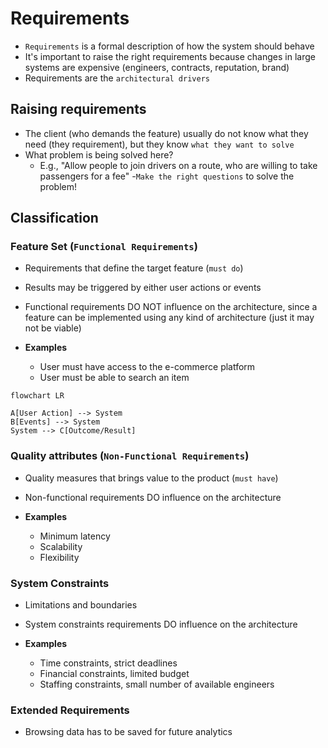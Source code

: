# Requirements

- `Requirements` is a formal description of how the system should behave
- It's important to raise the right requirements because changes in large systems are expensive (engineers, contracts, reputation, brand)
- Requirements are the `architectural drivers`

## Raising requirements

- The client (who demands the feature) usually do not know what they need (they requirement), but they know `what they want to solve`
- What problem is being solved here?
  - E.g., "Allow people to join drivers on a route, who are willing to take passengers for a fee"
-`Make the right questions` to solve the problem!

## Classification

### Feature Set (`Functional Requirements`)

- Requirements that define the target feature (`must do`)
- Results may be triggered by either user actions or events
- Functional requirements DO NOT influence on the architecture, since a feature can be implemented using any kind of architecture (just it may not be viable)

- **Examples**
  - User must have access to the e-commerce platform
  - User must be able to search an item

```mermaid
flowchart LR

A[User Action] --> System
B[Events] --> System
System --> C[Outcome/Result]
```

### Quality attributes (`Non-Functional Requirements`)

- Quality measures that brings value to the product (`must have`)
- Non-functional requirements DO influence on the architecture

- **Examples**
  - Minimum latency
  - Scalability
  - Flexibility

### System Constraints

- Limitations and boundaries
- System constraints requirements DO influence on the architecture

- **Examples**
  - Time constraints, strict deadlines
  - Financial constraints, limited budget
  - Staffing constraints, small number of available engineers

### Extended Requirements

- Browsing data has to be saved for future analytics
